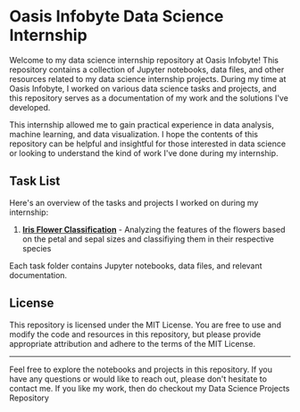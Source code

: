 # Oasis Infobyte Data Science Internship

Welcome to my data science internship repository at Oasis Infobyte! This repository contains a collection of Jupyter notebooks, data files, and other resources related to my data science internship projects. During my time at Oasis Infobyte, I worked on various data science tasks and projects, and this repository serves as a documentation of my work and the solutions I've developed.

This internship allowed me to gain practical experience in data analysis, machine learning, and data visualization. I hope the contents of this repository can be helpful and insightful for those interested in data science or looking to understand the kind of work I've done during my internship.

## Task List

Here's an overview of the tasks and projects I worked on during my internship:

1. [**Iris Flower Classification**](https://github.com/SUKHMAN-SINGH-1612/OIBSIP/tree/main/Task%201%20-%20Iris%20Flower%20Classification) -  Analyzing the features of the flowers based on the petal and sepal sizes and classifiying them in their respective species

Each task folder contains Jupyter notebooks, data files, and relevant documentation.

## License

This repository is licensed under the MIT License. You are free to use and modify the code and resources in this repository, but please provide appropriate attribution and adhere to the terms of the MIT License.

---

Feel free to explore the notebooks and projects in this repository. If you have any questions or would like to reach out, please don't hesitate to contact me. If you like my work, then do checkout my Data Science Projects Repository
